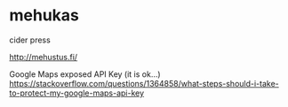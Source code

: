 # mehukas
cider press

http://mehustus.fi/

Google Maps exposed API Key (it is ok...)
https://stackoverflow.com/questions/1364858/what-steps-should-i-take-to-protect-my-google-maps-api-key
